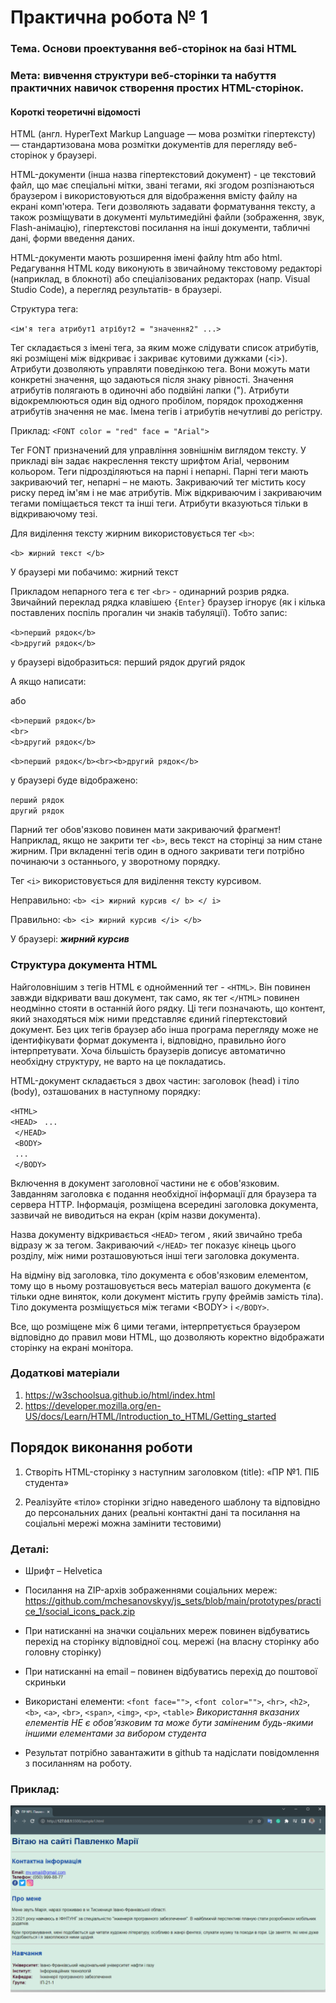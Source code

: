 # Практична робота № 1

### Тема. Основи проектування веб-сторінок на базі HTML 
### Мета: вивчення структури веб-сторінки та набуття практичних навичок створення простих HTML-сторінок. 

#### Короткі теоретичні відомості 

HTML (англ. HyperText Markup Language — мова розмітки гіпертексту) — стандартизована мова розмітки документів для перегляду 
веб-сторінок у браузері. 

HTML-документи (інша назва гіпертекстовий документ) - це текстовий файл, що має спеціальні мітки, звані тегами, які згодом 
розпізнаються браузером і використовуються для відображення вмісту файлу на екрані комп'ютера. Теги дозволяють задавати форматування 
тексту, а також розміщувати в документі мультимедійні файли (зображення, звук, Flash-анімацію), гіпертекстові посилання на інші 
документи, табличні дані, форми введення даних. 

HTML-документи мають розширення імені файлу htm або html. Редагування HTML коду виконують в звичайному текстовому редакторі 
(наприклад, в блокноті) або спеціалізованих редакторах (напр. Visual Studio Code), а перегляд результатів- в браузері. 

Структура тега: 

`<ім'я тега атрибут1 атрібут2 = "значення2" ...>`

Тег складається з імені тега, за яким може слідувати список атрибутів, які розміщені між відкриває і закриває кутовими дужками (<і>). Атрибути дозволяють управляти поведінкою тега. Вони можуть мати конкретні значення, що задаються після знаку рівності. Значення атрибутів полягають в одиночні або подвійні лапки ("). Атрибути відокремлюються один від одного пробілом, порядок проходження атрибутів значення не має. Імена тегів і атрибутів нечутливі до регістру. 

Приклад: `<FONT color = "red" face = "Arial">`

Тег FONT призначений для управління зовнішнім виглядом тексту. У прикладі він задає накреслення тексту шрифтом Arial, червоним кольором. Теги підрозділяються на парні і непарні. Парні теги мають закриваючий тег, непарні – не мають. Закриваючий тег містить косу риску перед ім'ям і не має атрибутів. Між відкриваючим і закриваючим тегами поміщається текст та інші теги. Атрибути вказуються тільки в відкриваючому тезі. 

Для виділення тексту жирним використовується тег `<b>`: 

`<b> жирний текст </b>` 

У браузері ми побачимо: жирний текст 

Прикладом непарного тега є тег `<br>` - одинарний розрив рядка. Звичайний переклад рядка клавішею `{Enter}` браузер ігнорує (як і кілька поставлених поспіль прогалин чи знаків табуляції). Тобто запис: 

`<b>перший рядок</b> `  
`<b>другий рядок</b> `

у браузері відобразиться: перший рядок другий рядок 

А якщо написати: 

або 

`<b>перший рядок</b>`   
`<br>`  
`<b>другий рядок</b>`   

`<b>перший рядок</b><br><b>другий рядок</b>`

у браузері буде відображено: 

`перший рядок`  
`другий рядок`

Парний тег обов'язково повинен мати закриваючий фрагмент! Наприклад, якщо не закрити тег `<b>`, весь текст на сторінці за ним стане жирним. При вкладенні тегів один в одного закривати теги потрібно починаючи з останнього, у зворотному порядку. 

Тег `<i>` використовується для виділення тексту курсивом.

Неправильно: `<b> <i> жирний курсив </ b> </ i>`

Правильно: `<b> <i> жирний курсив </i> </b>`

У браузері: <b><i> жирний курсив </i></b>


### Структура документа HTML

Найголовнішим з тегів HTML є однойменний тег - `<HTML>`. Він повинен завжди відкривати ваш документ, так само, як тег `</HTML>` повинен неодмінно стояти в останній його рядку. Ці теги позначають, що контент, який знаходяться між ними представляє єдиний гіпертекстовий документ. Без цих тегів браузер або інша програма перегляду може не ідентифікувати формат документа і, відповідно, правильно його інтерпретувати. Хоча більшість браузерів дописує автоматично необхідну структуру, не варто на це покладатись. 

HTML-документ складається з двох частин: заголовок (head) і тіло (body), озташованих в наступному порядку: 

`<HТМL>`  
`<HЕАD>` 
` ...`  
` </HЕАD>`   
` <ВОDY>`  
` ...`  
` </ВОDY>`  

Включення в документ заголовної частини не є обов'язковим. Завданням заголовка є 
подання необхідної інформації для браузера та сервера HTTP. Інформація, розміщена всередині заголовка документа, зазвичай не виводиться на екран (крім назви документа). 

Назва документу відкривається `<HЕАD>` тегом , який звичайно треба відразу ж за тегом. Закриваючий `</HЕАD>` тег показує кінець цього розділу, між ними розташовуються інші теги заголовка документа. 

На відміну від заголовка, тіло документа є обов'язковим елементом, тому що в ньому розташовується весь матеріал вашого документа (є тільки одне виняток, коли документ містить групу фреймів замість тіла). Тіло документа розміщується між тегами <ВОDY> і `</ВОDY>`.

Все, що розміщене між 6 цими тегами, інтерпретується браузером відповідно до правил мови HTML, що дозволяють коректно відображати сторінку на екрані монітора. 

### Додаткові матеріали 

1. https://w3schoolsua.github.io/html/index.html 
2. https://developer.mozilla.org/en-US/docs/Learn/HTML/Introduction_to_HTML/Getting_started

## Порядок виконання роботи 

1. Створіть HTML-сторінку з наступним заголовком (title): «ПР №1. ПІБ студента» 

2. Реалізуйте «тіло» сторінки згідно наведеного шаблону та відповідно до персональних даних (реальні контактні дані та посилання на соціальні мережі можна замінити тестовими) 

### Деталі: 

- Шрифт – Helvetica 
- Посилання на ZIP-архів зображеннями соціальних мереж:
https://github.com/mchesanovskyy/js_sets/blob/main/prototypes/practice_1/social_icons_pack.zip 

- При натисканні на значки соціальних мереж повинен відбуватись перехід на сторінку відповідної соц. мережі (на власну сторінку або головну сторінку) 

- При натисканні на email – повинен відбуватись перехід до поштової скриньки 

- Використані елементи: `<font face="">`, `<font color="">`, `<hr>`, `<h2>`,
`<b>`, `<a>`, `<br>`, `<span>`, `<img>`, `<p>`, `<table>` 
<i>Використання вказаних елементів НЕ є обов’язковим та може бути заміненим 
будь-якими іншими елементами за вибором студента</i>

- Результат потрібно завантажити в github та надіслати повідомлення з посиланням на роботу. 

### Приклад: 
![Приклад HTML-сторінки](https://github.com/mchesanovskyy/js-basics/blob/main/tasks/images/html-firsttask-sample.png)